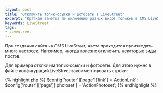 ```yaml
---
layout: post
title: "Отключить топик-ссылки и фотосеты в LiveStreet"
excerpt: "Краткая заметка по оключению разных видов топиков в CMS LiveStreet"
keywords: LiveStreet
tags:
- LiveStreet
---
```


При создании сайта на CMS LiveStreet, часто приходится производить много настроек. 
Например, иногда полезно отключить некоторые виды постов.

Для примера отключим топик-ссылки и фотосеты. Для этого нужно в файле конфигураций LiveStreet закомментировать строки:

{% highlight php %}
$config['router']['page']['link'] = 'ActionLink';
$config['router']['page']['photoset'] = 'ActionPhotoset';
{% endhighlight %}
